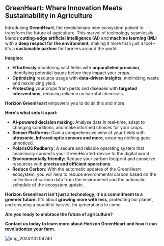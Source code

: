 

## GreenHeart: Where Innovation Meets Sustainability in Agriculture

Introducing **GreenHeart**, the revolutionary new ecosystem poised to transform the future of agriculture. This marvel of technology seamlessly blends **cutting-edge artificial intelligence (AI)** and **machine learning (ML)** with a **deep respect for the environment**, making it more than just a tool – it's a **sustainable partner** for farmers around the world.

**Imagine:**

* **Effortlessly** monitoring vast fields with **unparalleled precision**, identifying potential issues before they impact your crops.
* **Optimizing** resource usage with **data-driven insights**, minimizing waste and maximizing yield.
* **Protecting** your crops from pests and diseases with **targeted interventions**, reducing reliance on harmful chemicals.

**Horizon GreenHeart** empowers you to do all this and more. 

**Here's what sets it apart:**

* **AI-powered decision making:** Analyze data in real-time, adapt to changing conditions, and make informed choices for your crops.
* **Sensor Platforms:** Gain a comprehensive view of your fields with **ultrasonic, Infrared optic sensors and more**, ensuring nothing goes unnoticed.
* **PolarisOS Redberry:** A secure and reliable operating system that seamlessly connects your GreenHearted-device to the digital world.
* **Environmentally friendly:** Reduce your carbon footprint and conserve resources with **precise and efficient operations**.
* **Reduce Carbon:** With the automatic updates of the GreenHeart ecosystem, you will help to reduce environmental carbon based on the collection of carbon data from the environment and the automatic schedule of the ecosystem update.

**Horizon GreenHeart isn't just a technology, it's a commitment to a greener future.** It's about **growing more with less**, protecting our planet, and ensuring a bountiful harvest for generations to come.

**Are you ready to embrace the future of agriculture?**

**Contact us today to learn more about Horizon GreenHeart and how it can revolutionize your farm.**

![img_2024110204740](https://github.com/VaysiDevelopmentCenter/HorizonGreenHeart/assets/151166631/bc867c22-c331-471e-a1b1-b2904b2cfd4a)

